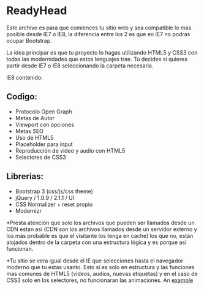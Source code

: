 ReadyHead
========

Este archivo es para que comiences tu sitio web y sea compatible lo mas posible desde IE7 o IE8, la diferencia entre los 2 es que en IE7 no podras ocupar Bootstrap.

La idea principar es que tu proyecto lo hagas utilizando HTML5 y CSS3 con todas las modernidades que estos lenguajes trae. Tú decides si quieres partir desde IE7 o IE8 seleccionando la carpeta necesaria.

IE8 contenido:

Codigo:
--------------
- Protocolo Open Graph
- Metas de Autor
- Viewport con opciones
- Metas SEO
- Uso de HTML5
- Placeholder para input
- Reproducción de video y audio con HTML5
- Selectores de CSS3

Librerias:
-------------
- Bootstrap 3 (css/js/css theme)
- jQuery / 1.0.9 / 2.1.1 / UI
- CSS Normalizer + reset propio
- Modernizr

*Presta atención que solo los archivos que pueden ser llamados desde un CDN están así (CDN son los archivos llamados desde un servidor externo y los más probable es que el visitante los tenga en cache) los que no, están alojados dentro de la carpeta con una estructura lógica y es porque así funcionan.

*Tu sitio se vera igual desde el IE que selecciones hasta el navegador moderno que tu estas usanto. Esto si es solo en estructura y las funciones mas comunes de HTML5 (videos, audios, nuevas etiquetas) y en el caso de CSS3 solo en los selectores, no funcionaran las animaciones.
An [example](http://url.com/ "Title")
